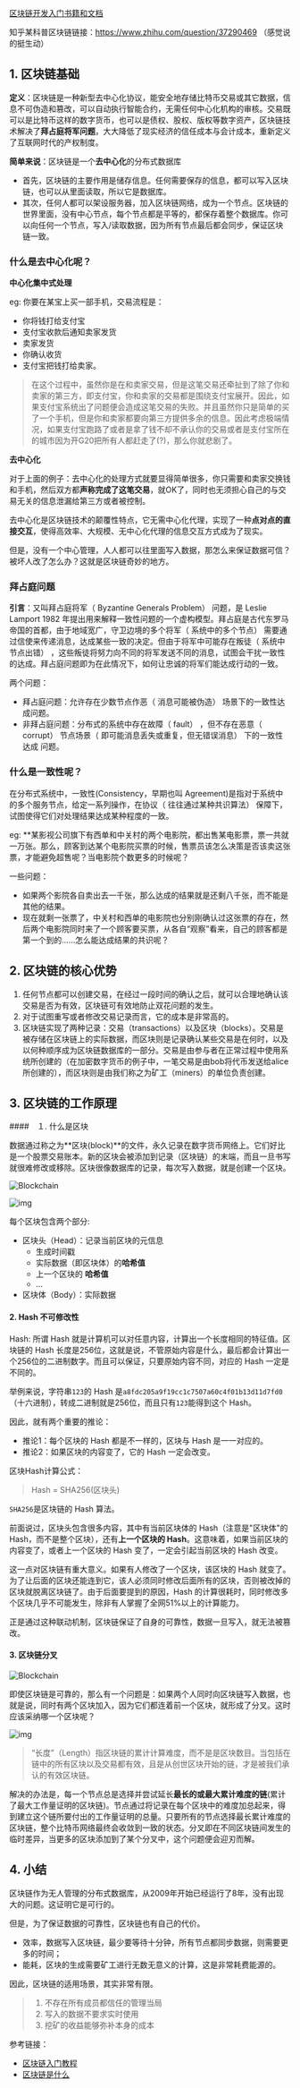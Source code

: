 [区块链开发入门书籍和文档](https://bitshuo.com/topic/583405978bf98a143753b86a)

知乎某科普区块链链接：https://www.zhihu.com/question/37290469 （感觉说的挺生动）

## 1. 区块链基础

**定义**：区块链是一种新型去中心化协议，能安全地存储比特币交易或其它数据，信息不可伪造和篡改，可以自动执行智能合约，无需任何中心化机构的审核。交易既可以是比特币这样的数字货币，也可以是债权、股权、版权等数字资产，区块链技术解决了**拜占庭将军问题**，大大降低了现实经济的信任成本与会计成本，重新定义了互联网时代的产权制度。    			

**简单来说**：区块链是一个**去中心化**的分布式数据库

+ 首先，区块链的主要作用是储存信息。任何需要保存的信息，都可以写入区块链，也可以从里面读取，所以它是数据库。
+ 其次，任何人都可以架设服务器，加入区块链网络，成为一个节点。区块链的世界里面，没有中心节点，每个节点都是平等的，都保存着整个数据库。你可以向任何一个节点，写入/读取数据，因为所有节点最后都会同步，保证区块链一致。

### 什么是去中心化呢？

**中心化集中式处理**

eg: 你要在某宝上买一部手机，交易流程是：

+ 你将钱打给支付宝
+ 支付宝收款后通知卖家发货
+ 卖家发货
+ 你确认收货
+ 支付宝把钱打给卖家。

>  在这个过程中，虽然你是在和卖家交易，但是这笔交易还牵扯到了除了你和卖家的第三方，即支付宝，你和卖家的交易都是围绕支付宝展开。因此，如果支付宝系统出了问题便会造成这笔交易的失败。并且虽然你只是简单的买了一个手机，但是你和卖家都要向第三方提供多余的信息。因此考虑极端情况，如果支付宝跑路了或者是拿了钱不却不承认你的交易或者是支付宝所在的城市因为开G20把所有人都赶走了(?)，那么你就悲剧了。

**去中心化**

对于上面的例子：去中心化的处理方式就要显得简单很多，你只需要和卖家交换钱和手机，然后双方都**声称完成了这笔交易**，就OK了，同时也无须担心自己的与交易无关的信息泄漏给第三方或者被控制。

去中心化是区块链技术的颠覆性特点，它无需中心化代理，实现了一种**点对点的直接交互**，使得高效率、大规模、无中心化代理的信息交互方式成为了现实。

但是，没有一个中心管理，人人都可以往里面写入数据，那怎么来保证数据可信？被坏人改了怎么办？这就是区块链奇妙的地方。

### 拜占庭问题

**引言**：又叫拜占庭将军（ Byzantine Generals Problem） 问题，是 Leslie Lamport 1982 年提出用来解释一致性问题的一个虚构模型。拜占庭是古代东罗马帝国的首都，由于地域宽广，守卫边境的多个将军（ 系统中的多个节点） 需要通过信使来传递消息，达成某些一致的决定。但由于将军中可能存在叛徒（ 系统中节点出错） ，这些叛徒将努力向不同的将军发送不同的消息，试图会干扰一致性的达成。拜占庭问题即为在此情况下，如何让忠诚的将军们能达成行动的一致。

两个问题：

+ 拜占庭问题：允许存在少数节点作恶（ 消息可能被伪造） 场景下的一致性达成问题。
+ 非拜占庭问题：分布式的系统中存在故障（ fault） ，但不存在恶意（ corrupt） 节点场景（ 即可能消息丢失或重复，但无错误消息） 下的一致性达成 问题。

### 什么是一致性呢？

在分布式系统中，一致性(Consistency，早期也叫 Agreement)是指对于系统中的多个服务节点，给定一系列操作，在协议（ 往往通过某种共识算法） 保障下，试图使得它们对处理结果达成某种程度的一致。

eg: **某影视公司旗下有西单和中关村的两个电影院，都出售某电影票，票一共就一万张。那么，顾客到达某个电影院买票的时候，售票员该怎么决策是否该卖这张票，才能避免超售呢？当电影院个数更多的时候呢？

一些问题：

+ 如果两个影院各自卖出去一千张，那么达成的结果就是还剩八千张，而不能是其他的结果。
+ 现在就剩一张票了，中关村和西单的电影院也分别刚确认过这张票的存在，然后两个电影院同时来了一个顾客要买票，从各自“观察”看来，自己的顾客都是第一个到的……怎么能达成结果的共识呢？

## 2. 区块链的核心优势

1. 任何节点都可以创建交易，在经过一段时间的确认之后，就可以合理地确认该交易是否为有效，区块链可有效地防止双花问题的发生。
2. 对于试图重写或者修改交易记录而言，它的成本是非常高的。
3. 区块链实现了两种记录：交易（transactions）以及区块（blocks）。交易是被存储在区块链上的实际数据，而区块则是记录确认某些交易是在何时，以及以何种顺序成为区块链数据库的一部分。交易是由参与者在正常过程中使用系统所创建的（在加密数字货币的例子中，一笔交易是由bob将代币发送给alice所创建的），而区块则是由我们称之为矿工（miners）的单位负责创建。

## 3. 区块链的工作原理

####　１. 什么是区块

数据通过称之为**区块(block)**的文件，永久记录在数字货币网络上。它们好比是一个股票交易账本。新的区块会被添加到记录（区块链）的末端，而且一旦书写就很难修改或移除。区块很像数据库的记录，每次写入数据，就是创建一个区块。

![Blockchain](http://upload-images.jianshu.io/upload_images/7109326-21e2db6ece302d34.png?imageMogr2/auto-orient/strip%7CimageView2/2/w/1240)

![img](http://upload-images.jianshu.io/upload_images/7109326-9191f39f65210938.png?imageMogr2/auto-orient/strip%7CimageView2/2/w/1240)

每个区块包含两个部分:

- 区块头（Head）：记录当前区块的元信息
  - 生成时间戳
  - 实际数据（即区块体）的**哈希值**
  - 上一个区块的 **哈希值**
  - ...
- 区块体（Body）：实际数据

#### 2. Hash 不可修改性

Hash: 所谓 Hash 就是计算机可以对任意内容，计算出一个长度相同的特征值。区块链的 Hash 长度是256位，这就是说，不管原始内容是什么，最后都会计算出一个256位的二进制数字。而且可以保证，只要原始内容不同，对应的 Hash 一定是不同的。

举例来说，字符串`123`的 Hash 是`a8fdc205a9f19cc1c7507a60c4f01b13d11d7fd0`（十六进制），转成二进制就是256位，而且只有`123`能得到这个 Hash。

因此，就有两个重要的推论：

- 推论1：每个区块的 Hash 都是不一样的，区块与 Hash 是一一对应的。
- 推论2：如果区块的内容变了，它的 Hash 一定会改变。

区块Hash计算公式：

> Hash = SHA256(区块头)

`SHA256`是区块链的 Hash 算法。

前面说过，区块头包含很多内容，其中有当前区块体的 Hash（注意是"区块体"的 Hash，而不是整个区块），还有**上一个区块的 Hash**。这意味着，如果当前区块的内容变了，或者上一个区块的 Hash 变了，一定会引起当前区块的 Hash 改变。

这一点对区块链有重大意义。如果有人修改了一个区块，该区块的 Hash 就变了。为了让后面的区块还能连到它，该人必须同时修改后面所有的区块，否则被改掉的区块就脱离区块链了。由于后面要提到的原因，Hash 的计算很耗时，同时修改多个区块几乎不可能发生，除非有人掌握了全网51%以上的计算能力。

正是通过这种联动机制，区块链保证了自身的可靠性，数据一旦写入，就无法被篡改。

#### 3. 区块链分叉

![Blockchain](http://upload-images.jianshu.io/upload_images/7109326-cec738aca4b518e7.png?imageMogr2/auto-orient/strip%7CimageView2/2/w/1240)

即使区块链是可靠的，那么有一个问题是：如果两个人同时向区块链写入数据，也就是说，同时有两个区块加入，因为它们都连着前一个区块，就形成了分叉。这时应该采纳哪一个区块呢？

![img](http://upload-images.jianshu.io/upload_images/7109326-3263453fd65e045e.png?imageMogr2/auto-orient/strip%7CimageView2/2/w/1240)

> “长度”（Length）指区块链的累计计算难度，而不是是区块数目。当包括在链中的所有区块以及交易都有效，且是从创世区块开始的链，才是被我们承认的有效区块链。

解决的办法是，每一个节点总是选择并尝试延长**最长的或最大累计难度的链**(累计了最大工作量证明的区块链)。节点通过将记录在每个区块中的难度加总起来，得到建立这个链所要付出的工作量证明的总量。只要所有的节点选择最长累计难度的区块链，整个比特币网络最终会收敛到一致的状态。分叉即在不同区块链间发生的临时差异，当更多的区块添加到了某个分叉中，这个问题便会迎刃而解。

## 4. 小结

区块链作为无人管理的分布式数据库，从2009年开始已经运行了8年，没有出现大的问题。这证明它是可行的。

但是，为了保证数据的可靠性，区块链也有自己的代价。

+ 效率，数据写入区块链，最少要等待十分钟，所有节点都同步数据，则需要更多的时间；
+ 能耗，区块的生成需要矿工进行无数无意义的计算，这是非常耗费能源的。

因此，区块链的适用场景，其实非常有限。

> 1. 不存在所有成员都信任的管理当局
> 2. 写入的数据不要求实时使用
> 3. 挖矿的收益能够弥补本身的成本

参考链接：
+ [区块链入门教程](http://www.ruanyifeng.com/blog/2017/12/blockchain-tutorial.html)
+ [区块链是什么](http://www.8btc.com/what-is-blockchain)
